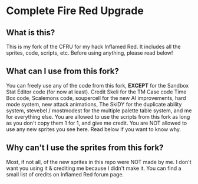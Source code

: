 # Complete Fire Red Upgrade

## What is this?
This is my fork of the CFRU for my hack Inflamed Red. It includes all the sprites, code, scripts, etc. Before using anything, please read below!

## What can I use from this fork?
You can freely use any of the code from this fork, **EXCEPT** for the Sandbox Stat Editor code (for now at least). Credit Skeli for the TM Case code Time Box code, Scalemons code, soupercell for the new AI improvements, hard mode system, new attack animations, The SkiDY for the duplicate ability system, stevebel / mostmodest for the multiple palette table system, and me for everything else. You are allowed to use the scripts from this fork as long as you don't copy them 1 for 1, and give me credit. You are NOT allowed to use any new sprites you see here. Read below if you want to know why.

## Why can't I use the sprites from this fork?
Most, if not all, of the new sprites in this repo were NOT made by me. I don't want you using it & crediting me because I didn't make it. You can find a small list of credits on Inflamed Red forum page.
